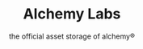 <p align="center">
	<h1 align="center"><b>Alchemy Labs</b></h1>
<p align="center">
    the official asset storage of alchemy®
</p>
